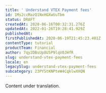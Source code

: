 ```yaml
---
title: ' Understand VTEX Payment fees'
id: 1Ms2ccMazQ1NxHGXwUuTbm
status: DRAFT
createdAt: 2020-06-16T00:32:31.276Z
updatedAt: 2022-01-26T19:28:41.929Z
publishedAt: 
firstPublishedAt: 2020-06-19T21:45:23.401Z
contentType: tutorial
productTeam: Financial
author: 7qy2DBsUp8U5P9lqV0JHfR
slug: understand-vtex-payment-fees
locale: en
legacySlug: understand-vtex-payment-fees
subcategory: 23PYStKNPteW4CqklwXXQN
---
```


<div class="alert alert-warning" role="alert">Content under translation.</div>
